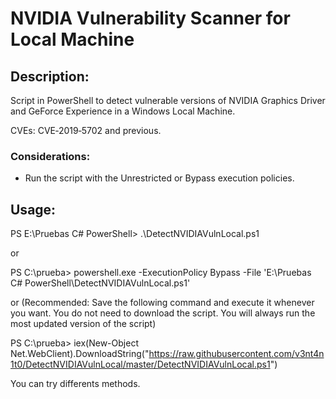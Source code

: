 # NVIDIA Vulnerability Scanner for Local Machine

## Description: 

Script in PowerShell to detect vulnerable versions of NVIDIA Graphics Driver and GeForce Experience in a Windows Local Machine. 

CVEs: CVE‑2019‑5702 and previous.

### Considerations: 

- Run the script with the Unrestricted or Bypass execution policies.


## Usage: 

PS E:\Pruebas C# PowerShell> .\DetectNVIDIAVulnLocal.ps1

or

PS C:\prueba> powershell.exe -ExecutionPolicy Bypass -File 'E:\Pruebas C# PowerShell\DetectNVIDIAVulnLocal.ps1'

or (Recommended: Save the following command and execute it whenever you want. You do not need to download the script. You will always run the most updated version of the script)

PS C:\prueba> iex(New-Object Net.WebClient).DownloadString("https://raw.githubusercontent.com/v3nt4n1t0/DetectNVIDIAVulnLocal/master/DetectNVIDIAVulnLocal.ps1")


You can try differents methods.


